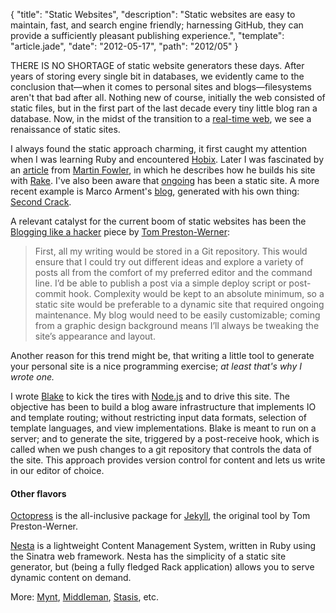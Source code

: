 {
  "title": "Static Websites",
  "description": "Static websites are easy to maintain, fast, and search engine friendly; harnessing GitHub, they can provide a sufficiently pleasant publishing experience.",
  "template": "article.jade",
  "date": "2012-05-17",
  "path": "2012/05"
}

THERE IS NO SHORTAGE of static website generators these days. After years of storing every single bit in databases, we evidently came to the conclusion that—when it comes to personal sites and blogs—filesystems aren't that bad after all. Nothing new of course, initially the web consisted of static files, but in the first part of the last decade every tiny little blog ran a database. Now, in the midst of the transition to a [real-time web](http://en.wikipedia.org/wiki/Real-time_web), we see a renaissance of static sites.

I always found the static approach charming, it first caught my attention when I was learning Ruby and encountered [Hobix](http://hobix.github.com/hobix/). Later I was fascinated by an [article](http://www.martinfowler.com/articles/rake.html) from [Martin Fowler](http://www.martinfowler.com), in which he describes how he builds his site with [Rake](http://rake.rubyforge.org/). I've also been aware that [ongoing](http://www.tbray.org/ongoing/) has been a static site. A more recent example is Marco Arment's [blog](http://www.marco.org), generated with his own thing: [Second Crack](http://www.marco.org/secondcrack).

A relevant catalyst for the current boom of static websites has been the [Blogging like a hacker](http://tom.preston-werner.com/2008/11/17/blogging-like-a-hacker.html) piece by [Tom Preston-Werner](http://tom.preston-werner.com/):

> First, all my writing would be stored in a Git repository. This would ensure that I could try out different ideas and explore a variety of posts all from the comfort of my preferred editor and the command line. I’d be able to publish a post via a simple deploy script or post-commit hook. Complexity would be kept to an absolute minimum, so a static site would be preferable to a dynamic site that required ongoing maintenance. My blog would need to be easily customizable; coming from a graphic design background means I’ll always be tweaking the site’s appearance and layout.

Another reason for this trend might be, that writing a little tool to generate your personal site is a nice programming exercise; *at least that's why I wrote one.*

I wrote [Blake](http://michaelnisi.github.com/blake/) to kick the tires with [Node.js](http://nodejs.org/) and to drive this site. The objective has been to build a blog aware infrastructure that implements IO and template routing; without restricting input data formats, selection of template languages, and view implementations. Blake is meant to run on a server; and to generate the site, triggered by a post-receive hook, which is called when we push changes to a git repository that controls the data of the site. This approach provides version control for content and lets us write in our editor of choice.

#### Other flavors

[Octopress](http://octopress.org/) is the all-inclusive package for [Jekyll](http://jekyllrb.com/), the original tool by Tom Preston-Werner.

[Nesta](http://nestacms.com/) is a lightweight Content Management System, written in Ruby using the Sinatra web framework. Nesta has the simplicity of a static site generator, but (being a fully fledged Rack application) allows you to serve dynamic content on demand.

More: [Mynt](http://mynt.mirroredwhite.com/), [Middleman](http://awardwinningfjords.com/2009/10/22/middleman.html), [Stasis](http://stasis.me/), etc.
